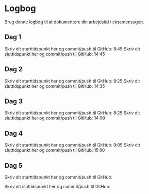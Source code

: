 # Logbog
Brug denne logbog til at dokumentere din arbejdstid i eksamensugen.

## Dag 1
Skriv dit starttidspunkt her og commit/push til GitHub: 
8:45
Skriv dit sluttidspunkt her og commit/push til GitHub: 
14:45
## Dag 2
Skriv dit starttidspunkt her og commit/push til GitHub: 
8:25
Skriv dit sluttidspunkt her og commit/push til GitHub: 
14:35
## Dag 3
Skriv dit starttidspunkt her og commit/push til GitHub: 
8:25
Skriv dit sluttidspunkt her og commit/push til GitHub: 
14:00
## Dag 4
Skriv dit starttidspunkt her og commit/push til GitHub: 
9:05
Skriv dit sluttidspunkt her og commit/push til GitHub: 
15:00
## Dag 5
Skriv dit starttidspunkt her og commit/push til GitHub: 

Skriv dit sluttidspunkt her og commit/push til GitHub: 

